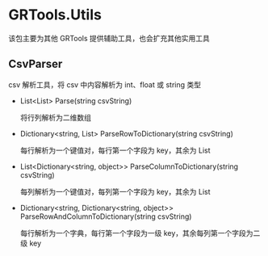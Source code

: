 # GRTools.Utils

该包主要为其他 GRTools 提供辅助工具，也会扩充其他实用工具  

## CsvParser  

 csv 解析工具，将 csv  中内容解析为 int、float 或 string 类型

* List<List<object>> Parse(string csvString)  

  将行列解析为二维数组

* Dictionary<string, List<object>> ParseRowToDictionary(string csvString)  

  每行解析为一个键值对，每行第一个字段为 key，其余为 List

* List<Dictionary<string, object>> ParseColumnToDictionary(string csvString)

  每列解析为一个键值对，每列第一个字段为 key，其余为 List

* Dictionary<string, Dictionary<string, object>> ParseRowAndColumnToDictionary(string csvString)

  每行解析为一个字典，每行第一个字段为一级 key，其余每列第一个字段为二级 key

